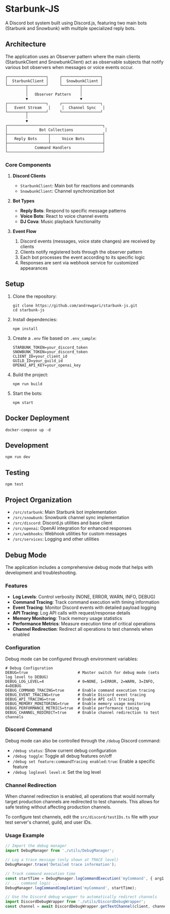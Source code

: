 # Starbunk-JS

A Discord bot system built using Discord.js, featuring two main bots (Starbunk and Snowbunk) with multiple specialized reply bots.

## Architecture

The application uses an Observer pattern where the main clients (StarbunkClient and SnowbunkClient) act as observable subjects that notify various bot observers when messages or voice events occur.

```
┌─────────────────┐     ┌─────────────────┐
│  StarbunkClient │     │  SnowbunkClient │
└────────┬────────┘     └────────┬────────┘
         │                       │
         │   Observer Pattern    │
         ▼                       ▼
┌─────────────────┐     ┌─────────────────┐
│   Event Stream   │     │  Channel Sync   │
└────────┬────────┘     └─────────────────┘
         │
         ▼
┌──────────────────────────────────────────┐
│              Bot Collections              │
├──────────────────┬───────────────────────┤
│   Reply Bots     │     Voice Bots        │
├──────────────────┴───────────────────────┤
│            Command Handlers              │
└──────────────────────────────────────────┘
```

### Core Components

1. **Discord Clients**

    - `StarbunkClient`: Main bot for reactions and commands
    - `SnowbunkClient`: Channel synchronization bot

2. **Bot Types**

    - **Reply Bots**: Respond to specific message patterns
    - **Voice Bots**: React to voice channel events
    - **DJ Cova**: Music playback functionality

3. **Event Flow**
    1. Discord events (messages, voice state changes) are received by clients
    2. Clients notify registered bots through the observer pattern
    3. Each bot processes the event according to its specific logic
    4. Responses are sent via webhook service for customized appearances

## Setup

1. Clone the repository:

    ```
    git clone https://github.com/andrewgari/starbunk-js.git
    cd starbunk-js
    ```

2. Install dependencies:

    ```
    npm install
    ```

3. Create a `.env` file based on `.env_sample`:

    ```
    STARBUNK_TOKEN=your_discord_token
    SNOWBUNK_TOKEN=your_discord_token
    CLIENT_ID=your_client_id
    GUILD_ID=your_guild_id
    OPENAI_API_KEY=your_openai_key
    ```

4. Build the project:

    ```
    npm run build
    ```

5. Start the bots:
    ```
    npm start
    ```

## Docker Deployment

```
docker-compose up -d
```

## Development

```
npm run dev
```

## Testing

```
npm test
```

## Project Organization

- `/src/starbunk`: Main Starbunk bot implementation
- `/src/snowbunk`: Snowbunk channel sync implementation
- `/src/discord`: Discord.js utilities and base client
- `/src/openai`: OpenAI integration for enhanced responses
- `/src/webhooks`: Webhook utilities for custom messages
- `/src/services`: Logging and other utilities

## Debug Mode

The application includes a comprehensive debug mode that helps with development and troubleshooting.

### Features

- **Log Levels**: Control verbosity (NONE, ERROR, WARN, INFO, DEBUG)
- **Command Tracing**: Track command execution with timing information
- **Event Tracing**: Monitor Discord events with detailed payload logging
- **API Tracing**: Log API calls with request/response details
- **Memory Monitoring**: Track memory usage statistics
- **Performance Metrics**: Measure execution time of critical operations
- **Channel Redirection**: Redirect all operations to test channels when enabled

### Configuration

Debug mode can be configured through environment variables:

```
# Debug Configuration
DEBUG=true                      # Master switch for debug mode (sets log level to DEBUG)
DEBUG_LOG_LEVEL=4               # 0=NONE, 1=ERROR, 2=WARN, 3=INFO, 4=DEBUG
DEBUG_COMMAND_TRACING=true      # Enable command execution tracing
DEBUG_EVENT_TRACING=true        # Enable Discord event tracing
DEBUG_API_TRACING=true          # Enable API call tracing
DEBUG_MEMORY_MONITORING=true    # Enable memory usage monitoring
DEBUG_PERFORMANCE_METRICS=true  # Enable performance timing
DEBUG_CHANNEL_REDIRECT=true     # Enable channel redirection to test channels
```

### Discord Command

Debug mode can also be controlled through the `/debug` Discord command:

- `/debug status`: Show current debug configuration
- `/debug toggle`: Toggle all debug features on/off
- `/debug set feature:commandTracing enabled:true`: Enable a specific feature
- `/debug loglevel level:4`: Set the log level

### Channel Redirection

When channel redirection is enabled, all operations that would normally target production channels are redirected to test channels. This allows for safe testing without affecting production channels.

To configure test channels, edit the `src/discord/testIDs.ts` file with your test server's channel, guild, and user IDs.

### Usage Example

```typescript
// Import the debug manager
import DebugManager from './utils/DebugManager';

// Log a trace message (only shown at TRACE level)
DebugManager.trace('Detailed trace information');

// Track command execution time
const startTime = DebugManager.logCommandExecution('myCommand', { arg1: 'value' }, 'guildId');
// ... command logic ...
DebugManager.logCommandCompletion('myCommand', startTime);

// Use the Discord debug wrapper to automatically redirect channels
import DiscordDebugWrapper from './utils/DiscordDebugWrapper';
const channel = await DiscordDebugWrapper.getTextChannel(client, channelId);
```
